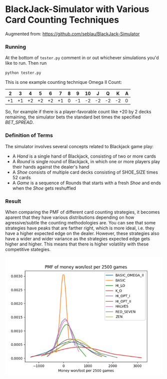 BlackJack-Simulator with Various Card Counting Techniques
==============================================

Augmented from: https://github.com/seblau/BlackJack-Simulator

### Running
At the bottom of `tester.py` comment in or out whichever simulations you'd like to run. Then run

    python tester.py

This is one example counting technique
Omega II Count:

| 2 | 3 | 4 | 5 | 6 | 7 | 8 | 9 | 10 | J | Q | K | A |
| --- | --- | --- | --- | --- | --- | --- | --- | --- | --- | --- | --- | --- |
| +1 | +1 | +2 | +2 | +2 | +1 | 0 | -1 | -2 | -2 | -2 | -2 | 0 |

So, for example if there is a player-favorable count like +20 by 2 decks remaining, the simulator bets the standard bet times the specified *BET_SPREAD*.

### Definition of Terms

The simulator involves several concepts related to Blackjack game play:
* A *Hand* is a single hand of Blackjack, consisting of two or more cards
* A *Round* is single round of Blackjack, in which one or more players play their hands against the dealer's hand
* A *Shoe* consists of multiple card decks consisting of SHOE_SIZE times 52 cards
* A *Game* is a sequence of Rounds that starts with a fresh *Shoe* and ends when the *Shoe* gets reshuffled

### Result

When comparing the PMF of different card counting strategies, it becomes aparent that they have various distributions depending on how agressive/subtle the counting methodologies are. You can see that some strategies have peaks that are farther right, which is more ideal, i.e. they have a higher expected edge on the dealer. However, these strategies also have a wider and wider variance as the strategies expected edge gets higher and higher. This means that there is higher volatility with these competitive stategies.

![PMF of various card counting strategies](/documentation/PMF_card_counting.png?raw=true)